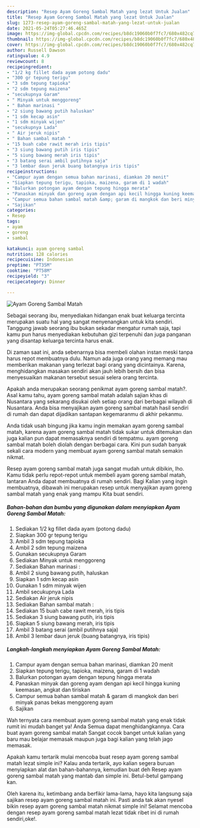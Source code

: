 ```yaml
---
description: "Resep Ayam Goreng Sambal Matah yang lezat Untuk Jualan"
title: "Resep Ayam Goreng Sambal Matah yang lezat Untuk Jualan"
slug: 1273-resep-ayam-goreng-sambal-matah-yang-lezat-untuk-jualan
date: 2021-05-24T05:27:46.465Z
image: https://img-global.cpcdn.com/recipes/b8dc19060b0f7fc7/680x482cq70/ayam-goreng-sambal-matah-foto-resep-utama.jpg
thumbnail: https://img-global.cpcdn.com/recipes/b8dc19060b0f7fc7/680x482cq70/ayam-goreng-sambal-matah-foto-resep-utama.jpg
cover: https://img-global.cpcdn.com/recipes/b8dc19060b0f7fc7/680x482cq70/ayam-goreng-sambal-matah-foto-resep-utama.jpg
author: Russell Dawson
ratingvalue: 4.9
reviewcount: 8
recipeingredient:
- "1/2 kg fillet dada ayam potong dadu"
- "300 gr tepung terigu"
- "3 sdm tepung tapioka"
- "2 sdm tepung maizena"
- "secukupnya Garam"
- " Minyak untuk menggoreng"
- " Bahan marinasi "
- "2 siung bawang putih haluskan"
- "1 sdm kecap asin"
- "1 sdm minyak wijen"
- "secukupnya Lada"
- " Air jeruk nipis"
- " Bahan sambal matah "
- "15 buah cabe rawit merah iris tipis"
- "3 siung bawang putih iris tipis"
- "5 siung bawang merah iris tipis"
- "3 batang serai ambil putihnya saja"
- "3 lembar daun jeruk buang batangnya iris tipis"
recipeinstructions:
- "Campur ayam dengan semua bahan marinasi, diamkan 20 menit"
- "Siapkan tepung terigu, tapioka, maizena, garam di 1 wadah"
- "Balurkan potongan ayam dengan tepung hingga merata"
- "Panaskan minyak dan goreng ayam dengan api kecil hingga kuning keemasan, angkat dan tiriskan"
- "Campur semua bahan sambal matah &amp; garam di mangkok dan beri minyak panas bekas menggoreng ayam"
- "Sajikan"
categories:
- Resep
tags:
- ayam
- goreng
- sambal

katakunci: ayam goreng sambal 
nutrition: 128 calories
recipecuisine: Indonesian
preptime: "PT35M"
cooktime: "PT58M"
recipeyield: "3"
recipecategory: Dinner

---
```



![Ayam Goreng Sambal Matah](https://img-global.cpcdn.com/recipes/b8dc19060b0f7fc7/680x482cq70/ayam-goreng-sambal-matah-foto-resep-utama.jpg)

Sebagai seorang ibu, menyediakan hidangan enak buat keluarga tercinta merupakan suatu hal yang sangat menyenangkan untuk kita sendiri. Tanggung jawab seorang ibu bukan sekadar mengatur rumah saja, tapi kamu pun harus menyediakan kebutuhan gizi terpenuhi dan juga panganan yang disantap keluarga tercinta harus enak.

Di zaman  saat ini, anda sebenarnya bisa membeli olahan instan meski tanpa harus repot membuatnya dulu. Namun ada juga orang yang memang mau memberikan makanan yang terlezat bagi orang yang dicintainya. Karena, menghidangkan masakan sendiri akan jauh lebih bersih dan bisa menyesuaikan makanan tersebut sesuai selera orang tercinta. 



Apakah anda merupakan seorang penikmat ayam goreng sambal matah?. Asal kamu tahu, ayam goreng sambal matah adalah sajian khas di Nusantara yang sekarang disukai oleh setiap orang dari berbagai wilayah di Nusantara. Anda bisa menyajikan ayam goreng sambal matah hasil sendiri di rumah dan dapat dijadikan santapan kegemaranmu di akhir pekanmu.

Anda tidak usah bingung jika kamu ingin memakan ayam goreng sambal matah, karena ayam goreng sambal matah tidak sukar untuk ditemukan dan juga kalian pun dapat memasaknya sendiri di tempatmu. ayam goreng sambal matah boleh diolah dengan berbagai cara. Kini pun sudah banyak sekali cara modern yang membuat ayam goreng sambal matah semakin nikmat.

Resep ayam goreng sambal matah juga sangat mudah untuk dibikin, lho. Kamu tidak perlu repot-repot untuk membeli ayam goreng sambal matah, lantaran Anda dapat membuatnya di rumah sendiri. Bagi Kalian yang ingin membuatnya, dibawah ini merupakan resep untuk menyajikan ayam goreng sambal matah yang enak yang mampu Kita buat sendiri.

<!--inarticleads1-->

##### Bahan-bahan dan bumbu yang digunakan dalam menyiapkan Ayam Goreng Sambal Matah:

1. Sediakan 1/2 kg fillet dada ayam (potong dadu)
1. Siapkan 300 gr tepung terigu
1. Ambil 3 sdm tepung tapioka
1. Ambil 2 sdm tepung maizena
1. Gunakan secukupnya Garam
1. Sediakan  Minyak untuk menggoreng
1. Sediakan  Bahan marinasi :
1. Ambil 2 siung bawang putih, haluskan
1. Siapkan 1 sdm kecap asin
1. Gunakan 1 sdm minyak wijen
1. Ambil secukupnya Lada
1. Sediakan  Air jeruk nipis
1. Sediakan  Bahan sambal matah :
1. Sediakan 15 buah cabe rawit merah, iris tipis
1. Sediakan 3 siung bawang putih, iris tipis
1. Siapkan 5 siung bawang merah, iris tipis
1. Ambil 3 batang serai (ambil putihnya saja)
1. Ambil 3 lembar daun jeruk (buang batangnya, iris tipis)




<!--inarticleads2-->

##### Langkah-langkah menyiapkan Ayam Goreng Sambal Matah:

1. Campur ayam dengan semua bahan marinasi, diamkan 20 menit
1. Siapkan tepung terigu, tapioka, maizena, garam di 1 wadah
1. Balurkan potongan ayam dengan tepung hingga merata
1. Panaskan minyak dan goreng ayam dengan api kecil hingga kuning keemasan, angkat dan tiriskan
1. Campur semua bahan sambal matah &amp; garam di mangkok dan beri minyak panas bekas menggoreng ayam
1. Sajikan




Wah ternyata cara membuat ayam goreng sambal matah yang enak tidak rumit ini mudah banget ya! Anda Semua dapat menghidangkannya. Cara buat ayam goreng sambal matah Sangat cocok banget untuk kalian yang baru mau belajar memasak maupun juga bagi kalian yang telah jago memasak.

Apakah kamu tertarik mulai mencoba buat resep ayam goreng sambal matah lezat simple ini? Kalau anda tertarik, ayo kalian segera buruan menyiapkan alat dan bahan-bahannya, kemudian buat deh Resep ayam goreng sambal matah yang mantab dan simple ini. Betul-betul gampang kan. 

Oleh karena itu, ketimbang anda berfikir lama-lama, hayo kita langsung saja sajikan resep ayam goreng sambal matah ini. Pasti anda tak akan nyesel bikin resep ayam goreng sambal matah nikmat simple ini! Selamat mencoba dengan resep ayam goreng sambal matah lezat tidak ribet ini di rumah sendiri,oke!.

